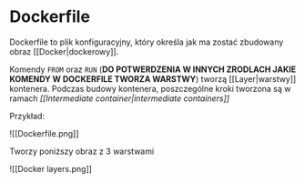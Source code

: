 # Dockerfile
Dockerfile to plik konfiguracyjny, który określa jak ma zostać zbudowany obraz [[Docker|dockerowy]].

Komendy `FROM` oraz `RUN` (**DO POTWERDZENIA W INNYCH ZRODLACH JAKIE KOMENDY W DOCKERFILE TWORZA WARSTWY**) tworzą [[Layer|warstwy]] kontenera. Podczas budowy kontenera, poszczególne kroki tworzona są w ramach *[[Intermediate container|intermediate containers]]*

Przykład:

![[Dockerfile.png]]

Tworzy poniższy obraz z 3 warstwami

![[Docker layers.png]]